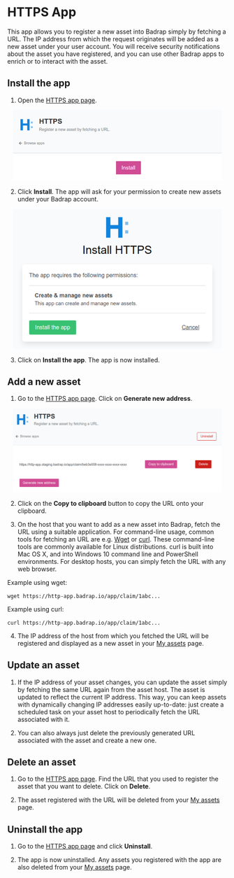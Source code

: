 # HTTPS App

This app allows you to register a new asset into Badrap simply by fetching a URL. The IP address from which the request originates will be added as a new asset under your user account. You will receive security notifications about the asset you have registered, and you can use other Badrap apps to enrich or to interact with the asset. 

## Install the app

1. Open the [HTTPS app page](https://badrap.io/apps/https). 

<div style="text-align: center;">
   <img src="./https-10-install.png" style="max-width: 95%; width: 480px;" />
</div>

2. Click **Install**. The app will ask for your permission to create new assets under your Badrap account. 

<div style="text-align: center;">
   <img src="./https-15-perms.png" style="max-width: 95%; width: 480px;" />
</div>

3. Click on **Install the app**. The app is now installed. 

## Add a new asset

1. Go to the [HTTPS app page](https://badrap.io/apps/https). Click on **Generate new address**. 

<div style="text-align: center;">
   <img src="./https-20-generate-new-url.png" style="max-width: 95%; width: 480px;" />
</div>

2. Click on the **Copy to clipboard** button to copy the URL onto your clipboard. 

3. On the host that you want to add as a new asset into Badrap, fetch the URL using a suitable application. For command-line usage, common tools for fetching an URL are e.g. [Wget](https://www.gnu.org/software/wget/) or [curl](https://curl.se/). These command-line tools are commonly available for Linux distributions. curl is built into Mac OS X, and into Windows 10 command line and PowerShell environments. For desktop hosts, you can simply fetch the URL with any web browser. 

Example using wget:
```
wget https://http-app.badrap.io/app/claim/1abc...
```

Example using curl:
```
curl https://http-app.badrap.io/app/claim/1abc...
```

4. The IP address of the host from which you fetched the URL will be registered and displayed as a new asset in your [My assets](https://badrap.io/assets) page. 

## Update an asset

1. If the IP address of your asset changes, you can update the asset simply by fetching the same URL again from the asset host. The asset is updated to reflect the current IP address. This way, you can keep assets with dynamically changing IP addresses easily up-to-date: just create a scheduled task on your asset host to periodically fetch the URL associated with it.

2. You can also always just delete the previously generated URL associated with the asset and create a new one.

## Delete an asset

1. Go to the [HTTPS app page](https://badrap.io/apps/https). Find the URL that you used to register the asset that you want to delete. Click on **Delete**. 

2. The asset registered with the URL will be deleted from your [My assets](https://badrap.io/assets) page.

## Uninstall the app

1. Go to the [HTTPS app page](https://badrap.io/apps/https) and click **Uninstall**.

2. The app is now uninstalled. Any assets you registered with the app are also deleted from your [My assets](https://badrap.io/assets) page.

